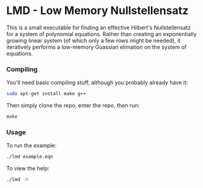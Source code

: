 
# LMD - Low Memory Nullstellensatz

This is a small executable for finding an effective Hilbert's Nullstellensatz for a system of polynomial equations. Rather than creating an exponentially growing linear system (of which only a few rows might be needed), it iteratively performs a low-memory Guassian elimation on the system of equations.

### Compiling

You'll need basic compiling stuff, although you probably already have it:
```bash
sudo apt-get install make g++
```

Then simply clone the repo, enter the repo, then run:
```bash
make
```

### Usage

To run the example:
```bash
./lmd example.eqn
```

To view the help:
```bash
./lmd -h
```
